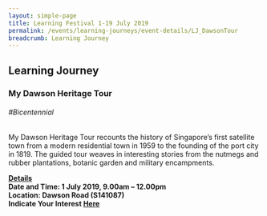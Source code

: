 ```yaml
---
layout: simple-page
title: Learning Festival 1-19 July 2019
permalink: /events/learning-journeys/event-details/LJ_DawsonTour
breadcrumb: Learning Journey
---
```


## Learning Journey
### My Dawson Heritage Tour

###### _#Bicentennial_

My Dawson Heritage Tour recounts the history of Singapore’s first satellite town from a modern residential town in 1959 to the founding of the port city in 1819. The guided tour weaves in interesting stories from the nutmegs and rubber plantations, botanic garden and military encampments.

<b><u>Details</u><br>
**Date and Time: 1 July 2019, 9.00am – 12.00pm** <br>
**Location: Dawson Road (S141087)** <br>
**Indicate Your Interest [Here](https://www.eventbrite.sg/e/my-dawson-heritage-tour-tickets-63639299859)** 

